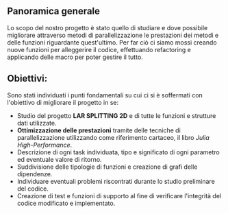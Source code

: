 
## Panoramica generale

Lo scopo del nostro progetto è stato quello di studiare e dove possibile migliorare attraverso metodi di parallelizzazione le prestazioni dei metodi e delle funzioni riguardante quest'ultimo.
Per far ciò ci siamo mossi creando nuove funzioni per alleggerire il codice, effettuando refactoring e applicando delle macro per poter gestire il tutto.


## Obiettivi:

Sono stati individuati i punti fondamentali su cui ci si è soffermati con l'obiettivo di migliorare il progetto in se:

* Studio del progetto **LAR SPLITTING 2D** e di tutte le funzioni e strutture dati utilizzate.
* **Ottimizzazione delle prestazioni** tramite delle tecniche di parallelizzazione utilizzando come riferimento cartaceo, il libro _Julia High-Performance_. 
* Descrizione di ogni task individuata, tipo e significato di ogni parametro ed eventuale valore di ritorno.
* Suddivisione delle tipologie di funzioni e creazione di grafi delle dipendenze.
* Individuare eventuali problemi riscontrati durante lo studio preliminare del codice.
* Creazione di test e funzioni di supporto al fine di verificare l'integrità del codice modificato e implementato.
